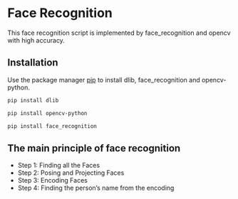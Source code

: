 # Face Recognition

This face recognition script is implemented by face_recognition and opencv with high accuracy.

## Installation

Use the package manager [pip](https://pip.pypa.io/en/stable/) to install dlib, face_recognition and opencv-python.
```bash
pip install dlib

pip install opencv-python

pip install face_recognition
```

## The main principle of face recognition
- Step 1: Finding all the Faces
- Step 2: Posing and Projecting Faces
- Step 3: Encoding Faces
- Step 4: Finding the person’s name from the encoding
